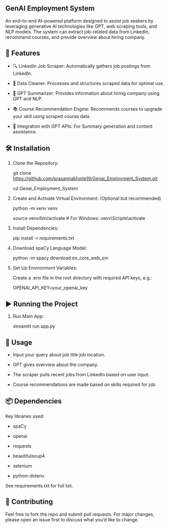 ## GenAI Employment System 
An end-to-end AI-powered platform designed to assist job seekers by leveraging generative AI technologies like GPT, web scraping tools, and NLP models. The system can extract job-related data from LinkedIn, recommend courses, and provide overview about hiring company.


## 🚀 Features    

  * 🔍 LinkedIn Job Scraper: Automatically gathers job postings from LinkedIn.
  
  * 🧹 Data Cleaner: Processes and structures scraped data for optimal use.
  
  * 💬 GPT Summarizer: Provides information about hiring company using GPT and NLP.
  
  * 📚 Course Recommendation Engine: Recommends courses to upgrade your skill using scraped course data.
  
  * 🔗 Integration with GPT APIs: For Summary generation and content assistance.


## 🛠️ Installation

  1. Clone the Repository:

     git clone https://github.com/prasannabhoite19/Genai_Employment_System.git
     
     cd Genai_Employment_System

  3. Create and Activate Virtual Environment: (Optional but recommended)
     
     python -m venv venv
     
     source venv/bin/activate  # For Windows: venv\Scripts\activate

  5. Install Dependencies:
     
     pip install -r requirements.txt

  6. Download spaCy Language Model:
     
     python -m spacy download en_core_web_sm
     
  7. Set Up Environment Variables:
     
     Create a .env file in the root directory with required API keys, e.g.:
     
     OPENAI_API_KEY=your_openai_key


## ▶️ Running the Project

  1. Run Main App:
     
     streamlit run app.py


## 🤖 Usage

  * Input your query about job title job location.

  * GPT gives overview about the company.
  
  * The scraper pulls recent jobs from LinkedIn based on user input.
  
  * Course recommendations are made based on skills required for job.


## 📦 Dependencies

 Key libraries used:

  * spaCy
  
  * openai
  
  * requests
  
  * beautifulsoup4
  
  * selenium
  
  * python-dotenv

See requirements.txt for full list.


## 🤝 Contributing

Feel free to fork the repo and submit pull requests. For major changes, please open an issue first to discuss what you’d like to change.

